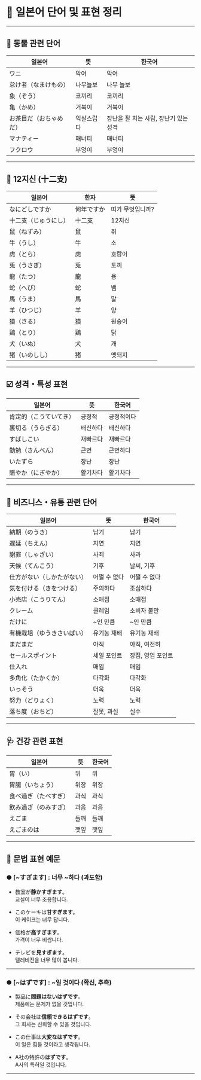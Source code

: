 # 🐾 일본어 단어 및 표현 정리

---

## 🐊 동물 관련 단어

| 일본어 | 뜻 | 한국어 |
|--------|----|--------|
| ワニ | 악어 | 악어 |
| 怠け者（なまけもの） | 나무늘보 | 나무 늘보 |
| 象（ぞう） | 코끼리 | 코끼리 |
| 亀（かめ） | 거북이 | 거북이 |
| お茶目だ（おちゃめだ） | 익살스럽다 | 장난을 잘 치는 사람, 장난기 있는 성격 |
| マナティー | 매너티 | 매너티 |
| フクロウ | 부엉이 | 부엉이 |

---

## 🐯 12지신 (十二支)

| 일본어 | 한자 | 뜻 |
|--------|------|----|
| なにどしですか | 何年ですか | 띠가 무엇입니까? |
| 十二支（じゅうにし） | 十二支 | 12지신 |
| 鼠（ねずみ） | 鼠 | 쥐 |
| 牛（うし） | 牛 | 소 |
| 虎（とら） | 虎 | 호랑이 |
| 兎（うさぎ） | 兎 | 토끼 |
| 龍（たつ） | 龍 | 용 |
| 蛇（へび） | 蛇 | 뱀 |
| 馬（うま） | 馬 | 말 |
| 羊（ひつじ） | 羊 | 양 |
| 猿（さる） | 猿 | 원숭이 |
| 鶏（とり） | 鶏 | 닭 |
| 犬（いぬ） | 犬 | 개 |
| 猪（いのしし） | 猪 | 멧돼지 |

---

## ☑️ 성격・특성 표현

| 일본어 | 뜻 | 한국어 |
|--------|----|--------|
| 肯定的（こうていてき） | 긍정적 | 긍정적이다 |
| 裏切る（うらぎる） | 배신하다 | 배신하다 |
| すばしこい | 재빠르다 | 재빠르다 |
| 勤勉（きんべん） | 근면 | 근면하다 |
| いたずら | 장난 | 장난 |
| 賑やか（にぎやか） | 활기차다 | 활기차다 |

---

## 🏢 비즈니스・유통 관련 단어

| 일본어 | 뜻 | 한국어 |
|--------|----|--------|
| 納期（のうき） | 납기 | 납기 |
| 遅延（ちえん） | 지연 | 지연 |
| 謝罪（しゃざい） | 사죄 | 사과 |
| 天候（てんこう） | 기후 | 날씨, 기후 |
| 仕方がない（しかたがない） | 어쩔 수 없다 | 어쩔 수 없다 |
| 気を付ける（きをつける） | 주의하다 | 조심하다 |
| 小売店（こうりてん） | 소매점 | 소매점 |
| クレーム | 클레임 | 소비자 불만 |
| だけに | ~인 만큼 | ~인 만큼 |
| 有機栽培（ゆうきさいばい） | 유기농 재배 | 유기농 재배 |
| まだまだ | 아직 | 아직, 여전히 |
| セールスポイント | 세일 포인트 | 장점, 영업 포인트 |
| 仕入れ | 매입 | 매입 |
| 多角化（たかくか） | 다각화 | 다각화 |
| いっそう | 더욱 | 더욱 |
| 努力（どりょく） | 노력 | 노력 |
| 落ち度（おちど） | 잘못, 과실 | 실수 |

---

## 🩺 건강 관련 표현

| 일본어 | 뜻 | 한국어 |
|--------|----|--------|
| 胃（い） | 위 | 위 |
| 胃腸（いちょう） | 위장 | 위장 |
| 食べ過ぎ（たべすぎ） | 과식 | 과식 |
| 飲み過ぎ（のみすぎ） | 과음 | 과음 |
| えごま | 들깨 | 들깨 |
| えごまのは | 깻잎 | 깻잎 |

---

## 📘 문법 표현 예문

### ● [~すぎます] : 너무 ~하다 (과도함)

- 教室が**静かすぎます**。  
  교실이 너무 조용합니다.

- このケーキは**甘すぎます**。  
  이 케이크는 너무 답니다.

- 価格が**高すぎます**。  
  가격이 너무 비쌉니다.

- テレビを**見すぎます**。  
  텔레비전을 너무 많이 봅니다.

---

### ● [~はずです] : ~일 것이다 (확신, 추측)

- 製品に**問題はないはずです**。  
  제품에는 문제가 없을 것입니다.

- その会社は**信頼できるはずです**。  
  그 회사는 신뢰할 수 있을 것입니다.

- この仕事は**大変なはずです**。  
  이 일은 힘들 것이라고 생각됩니다.

- A社の特許の**はずです**。  
  A사의 특허일 것입니다.

---

